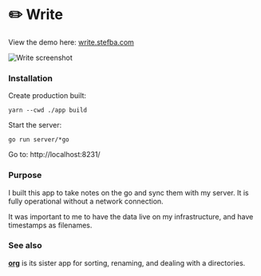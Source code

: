 # ✏️ Write

View the demo here: [write.stefba.com](https://write.stefba.com/)

<img src="https://stefba.com/write-screen4.jpg?v=3" alt="Write screenshot">

### Installation

Create production built:

`yarn --cwd ./app build`

Start the server:

`go run server/*go`

Go to: http://localhost:8231/

### Purpose

I built this app to take notes on the go and sync them with my server. It is fully operational without a network connection.

It was important to me to have the data live on my infrastructure, and have timestamps as filenames.

### See also

**[org](https://github.com/stefba/org)** is its sister app for sorting, renaming, and dealing with a directories.
